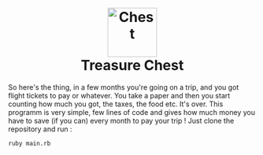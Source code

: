 <h1 align="center">
  <br>
	<img src="http://pix.iemoji.com/images/emoji/apple/ios-9/256/banknote-with-dollar-sign.png" alt="Chest" width="100">
  <br>
  Treasure Chest
  <br>
</h1>
So here's the thing, in a few months you're going on a trip, and you got flight tickets to pay or whatever.
You take a paper and then you start counting how much you got, the taxes, the food etc.
It's over.
This programm is very simple, few lines of code and gives how much money you have to save (if you can) every month to pay your trip !  
Just clone the repository and run :

```ruby main.rb```  


